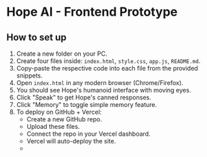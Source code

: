 # Hope AI - Frontend Prototype

## How to set up

1. Create a new folder on your PC.
2. Create four files inside: `index.html`, `style.css`, `app.js`, `README.md`.
3. Copy-paste the respective code into each file from the provided snippets.
4. Open `index.html` in any modern browser (Chrome/Firefox).
5. You should see Hope's humanoid interface with moving eyes.
6. Click "Speak" to get Hope's canned responses.
7. Click "Memory" to toggle simple memory feature.
8. To deploy on GitHub + Vercel:
   - Create a new GitHub repo.
   - Upload these files.
   - Connect the repo in your Vercel dashboard.
   - Vercel will auto-deploy the site.
   - 
